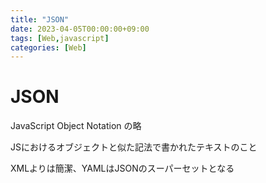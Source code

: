 ```yaml
---
title: "JSON"
date: 2023-04-05T00:00:00+09:00
tags: [Web,javascript]
categories: [Web]
---
```

# JSON

JavaScript Object Notation の略

JSにおけるオブジェクトと似た記法で書かれたテキストのこと

XMLよりは簡潔、YAMLはJSONのスーパーセットとなる